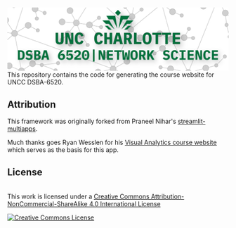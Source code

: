 # <img src="./assets/Network_Science_Class_Logo.png" align="right" />



This repository contains the code for generating the course website for UNCC DSBA-6520.

## Attribution

This framework was originally forked from Praneel Nihar's [streamlit-multiapps](https://github.com/upraneelnihar/streamlit-multiapps).

Much thanks goes Ryan Wesslen for his [Visual Analytics course website](https://github.com/wesslen) which serves as the basis for this app.
    
## License

<br />This work is licensed under a <a rel="license" href="http://creativecommons.org/licenses/by-nc-sa/4.0/">Creative Commons Attribution-NonCommercial-ShareAlike 4.0 International License</a>

<a rel="license" href="http://creativecommons.org/licenses/by-nc-sa/4.0/"><img alt="Creative Commons License" style="border-width:0" src="https://i.creativecommons.org/l/by-nc-sa/4.0/88x31.png" /></a>